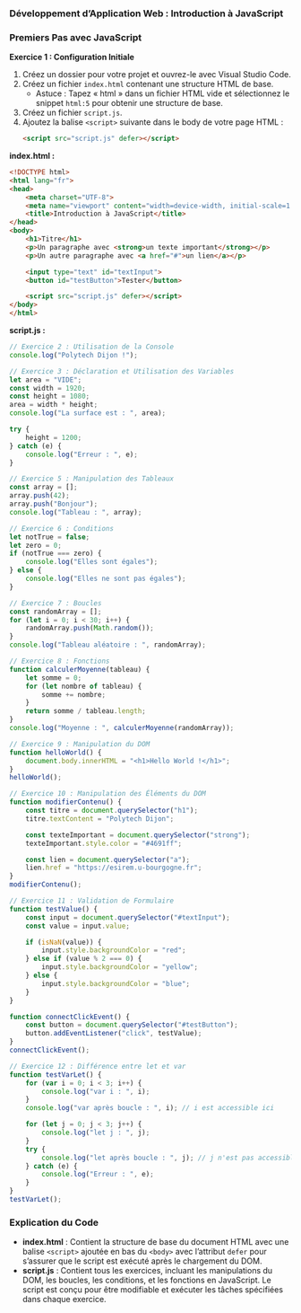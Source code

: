 ### Développement d’Application Web : Introduction à JavaScript

### Premiers Pas avec JavaScript

**Exercice 1 : Configuration Initiale**

1. Créez un dossier pour votre projet et ouvrez-le avec Visual Studio Code.
2. Créez un fichier `index.html` contenant une structure HTML de base.
   - Astuce : Tapez « html » dans un fichier HTML vide et sélectionnez le snippet `html:5` pour obtenir une structure de base.
3. Créez un fichier `script.js`.
4. Ajoutez la balise `<script>` suivante dans le body de votre page HTML :
   ```html
   <script src="script.js" defer></script>
   ```

**index.html :**

```html
<!DOCTYPE html>
<html lang="fr">
<head>
    <meta charset="UTF-8">
    <meta name="viewport" content="width=device-width, initial-scale=1.0">
    <title>Introduction à JavaScript</title>
</head>
<body>
    <h1>Titre</h1>
    <p>Un paragraphe avec <strong>un texte important</strong></p>
    <p>Un autre paragraphe avec <a href="#">un lien</a></p>

    <input type="text" id="textInput">
    <button id="testButton">Tester</button>

    <script src="script.js" defer></script>
</body>
</html>
```

**script.js :**

```javascript
// Exercice 2 : Utilisation de la Console
console.log("Polytech Dijon !");

// Exercice 3 : Déclaration et Utilisation des Variables
let area = "VIDE";
const width = 1920;
const height = 1080;
area = width * height;
console.log("La surface est : ", area);

try {
    height = 1200;
} catch (e) {
    console.log("Erreur : ", e);
}

// Exercice 5 : Manipulation des Tableaux
const array = [];
array.push(42);
array.push("Bonjour");
console.log("Tableau : ", array);

// Exercice 6 : Conditions
let notTrue = false;
let zero = 0;
if (notTrue === zero) {
    console.log("Elles sont égales");
} else {
    console.log("Elles ne sont pas égales");
}

// Exercice 7 : Boucles
const randomArray = [];
for (let i = 0; i < 30; i++) {
    randomArray.push(Math.random());
}
console.log("Tableau aléatoire : ", randomArray);

// Exercice 8 : Fonctions
function calculerMoyenne(tableau) {
    let somme = 0;
    for (let nombre of tableau) {
        somme += nombre;
    }
    return somme / tableau.length;
}
console.log("Moyenne : ", calculerMoyenne(randomArray));

// Exercice 9 : Manipulation du DOM
function helloWorld() {
    document.body.innerHTML = "<h1>Hello World !</h1>";
}
helloWorld();

// Exercice 10 : Manipulation des Éléments du DOM
function modifierContenu() {
    const titre = document.querySelector("h1");
    titre.textContent = "Polytech Dijon";

    const texteImportant = document.querySelector("strong");
    texteImportant.style.color = "#4691ff";

    const lien = document.querySelector("a");
    lien.href = "https://esirem.u-bourgogne.fr";
}
modifierContenu();

// Exercice 11 : Validation de Formulaire
function testValue() {
    const input = document.querySelector("#textInput");
    const value = input.value;

    if (isNaN(value)) {
        input.style.backgroundColor = "red";
    } else if (value % 2 === 0) {
        input.style.backgroundColor = "yellow";
    } else {
        input.style.backgroundColor = "blue";
    }
}

function connectClickEvent() {
    const button = document.querySelector("#testButton");
    button.addEventListener("click", testValue);
}
connectClickEvent();

// Exercice 12 : Différence entre let et var
function testVarLet() {
    for (var i = 0; i < 3; i++) {
        console.log("var i : ", i);
    }
    console.log("var après boucle : ", i); // i est accessible ici

    for (let j = 0; j < 3; j++) {
        console.log("let j : ", j);
    }
    try {
        console.log("let après boucle : ", j); // j n'est pas accessible ici
    } catch (e) {
        console.log("Erreur : ", e);
    }
}
testVarLet();
```

### Explication du Code

- **index.html** : Contient la structure de base du document HTML avec une balise `<script>` ajoutée en bas du `<body>` avec l’attribut `defer` pour s’assurer que le script est exécuté après le chargement du DOM.
- **script.js** : Contient tous les exercices, incluant les manipulations du DOM, les boucles, les conditions, et les fonctions en JavaScript. Le script est conçu pour être modifiable et exécuter les tâches spécifiées dans chaque exercice.
